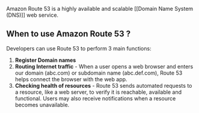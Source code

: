 
Amazon Route 53 is a highly available and scalable [[Domain Name System (DNS)]] web service.

## When to use Amazon Route 53 ?

Developers can use Route 53 to perform 3 main functions:

1. **Register Domain names**
2. **Routing Internet traffic** - When a user opens a web browser and enters our domain (abc.com) or subdomain name (abc.def.com), Route 53 helps connect the browser with the web app.
3. **Checking health of resources** - Route 53 sends automated requests to a resource, like a web server, to verify it is reachable, available and functional. Users may also receive notifications when a resource becomes unavailable.